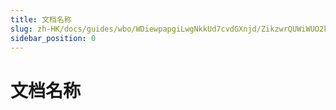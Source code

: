 ```yaml
---
title: 文档名称
slug: zh-HK/docs/guides/wbo/WDiewpapgiLwgNkkUd7cvdGXnjd/ZikzwrQUWiWUO2k1OYHcg8J1nTX
sidebar_position: 0
---
```



# 文档名称

